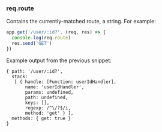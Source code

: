 <h3 id='req.route'>req.route</h3>

Contains the currently-matched route, a string. For example:

```js
app.get('/user/:id?', (req, res) => {
  console.log(req.route)
  res.send('GET')
})
```

Example output from the previous snippet:

```
{ path: '/user/:id?',
  stack:
   [ { handle: [Function: userIdHandler],
       name: 'userIdHandler',
       params: undefined,
       path: undefined,
       keys: [],
       regexp: /^\/?$/i,
       method: 'get' } ],
  methods: { get: true }
}
```
